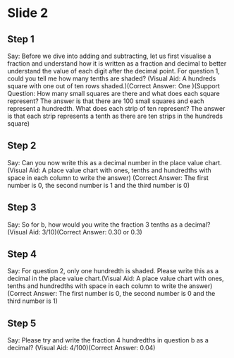 # Slide 2

## Step 1

Say: Before we dive into adding and subtracting, let us first visualise a fraction and understand how it is written as a fraction and decimal to better understand the value of each digit after the decimal point. For question 1, could you tell me how many tenths are shaded? (Visual Aid: A hundreds square with one out of ten rows shaded.)(Correct Answer: One )(Support Question: How many small squares are there and what does each square represent? The answer is that there are 100 small squares and each represent a hundredth. What does each strip of ten represent? The answer is that each strip represents a tenth as there are ten strips in the hundreds square)

## Step 2

Say: Can you now write this as a decimal number in the place value chart. (Visual Aid: A place value chart with ones, tenths and hundredths with space in each column to write the answer) (Correct Answer: The first number is 0, the second number is 1 and the third number is 0)

## Step 3

Say: So for b, how would you write the fraction 3 tenths as a decimal? (Visual Aid: 3/10)(Correct Answer: 0.30 or 0.3)

## Step 4

Say: For question 2, only one hundredth is shaded. Please write this as a decimal in the place value chart.(Visual Aid: A place value chart with ones, tenths and hundredths with space in each column to write the answer)(Correct Answer: The first number is 0, the second number is 0 and the third number is 1)

## Step 5

Say: Please try and write the fraction 4 hundredths in question b as a decimal? (Visual Aid: 4/100)(Correct Answer: 0.04)
